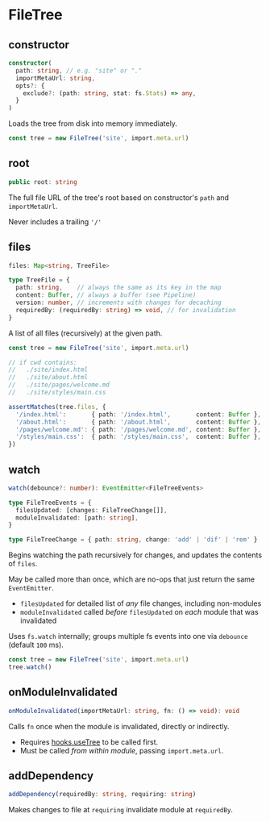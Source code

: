 # FileTree



## constructor

```ts
constructor(
  path: string, // e.g. "site" or "."
  importMetaUrl: string,
  opts?: {
    exclude?: (path: string, stat: fs.Stats) => any,
  }
)
```

Loads the tree from disk into memory immediately.

```ts
const tree = new FileTree('site', import.meta.url)
```


## root

```ts
public root: string
```

The full file URL of the tree's root based on constructor's `path` and `importMetaUrl`.

Never includes a trailing `'/'`



## files

```typescript
files: Map<string, TreeFile>
```

```ts
type TreeFile = {
  path: string,    // always the same as its key in the map
  content: Buffer, // always a buffer (see Pipeline)
  version: number, // increments with changes for decaching
  requiredBy: (requiredBy: string) => void, // for invalidation
}
```

A list of all files (recursively) at the given path.

```ts
const tree = new FileTree('site', import.meta.url)

// if cwd contains:
//   ./site/index.html
//   ./site/about.html
//   ./site/pages/welcome.md
//   ./site/styles/main.css

assertMatches(tree.files, {
  '/index.html':       { path: '/index.html',       content: Buffer },
  '/about.html':       { path: '/about.html',       content: Buffer },
  '/pages/welcome.md': { path: '/pages/welcome.md', content: Buffer },
  '/styles/main.css':  { path: '/styles/main.css',  content: Buffer },
})
```



## watch

```typescript
watch(debounce?: number): EventEmitter<FileTreeEvents>

type FileTreeEvents = {
  filesUpdated: [changes: FileTreeChange[]],
  moduleInvalidated: [path: string],
}

type FileTreeChange = { path: string, change: 'add' | 'dif' | 'rem' }
```

Begins watching the path recursively for changes, and updates the contents of `files`.

May be called more than once, which are no-ops that just return the same `EventEmitter`.

* `filesUpdated` for detailed list of *any* file changes, including non-modules
* `moduleInvalidated` called *before* `filesUpdated` on *each* module that was invalidated

Uses `fs.watch` internally; groups multiple fs events into one via `debounce` (default `100` ms).

```ts
const tree = new FileTree('site', import.meta.url)
tree.watch()
```


## onModuleInvalidated

```ts
onModuleInvalidated(importMetaUrl: string, fn: () => void): void
```

Calls `fn` once when the module is invalidated, directly or indirectly.

* Requires [hooks.useTree](module-hooks.md#usetree) to be called first.
* Must be called *from within module*, passing `import.meta.url`.



## addDependency

```ts
addDependency(requiredBy: string, requiring: string)
```

Makes changes to file at `requiring` invalidate module at `requiredBy`.
